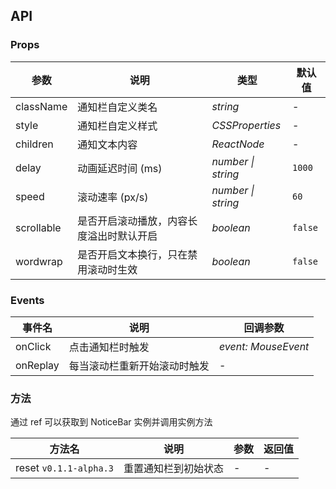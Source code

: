 ## API

### Props

| 参数       | 说明                                     | 类型               | 默认值  |
| ---------- | ---------------------------------------- | ------------------ | ------- |
| className  | 通知栏自定义类名                         | _string_           | -       |
| style      | 通知栏自定义样式                         | _CSSProperties_    | -       |
| children   | 通知文本内容                             | _ReactNode_        | -       |
| delay      | 动画延迟时间 (ms)                        | _number \| string_ | `1000`  |
| speed      | 滚动速率 (px/s)                          | _number \| string_ | `60`    |
| scrollable | 是否开启滚动播放，内容长度溢出时默认开启 | _boolean_          | `false` |
| wordwrap   | 是否开启文本换行，只在禁用滚动时生效     | _boolean_          | `false` |

### Events

| 事件名   | 说明                         | 回调参数            |
| -------- | ---------------------------- | ------------------- |
| onClick  | 点击通知栏时触发             | _event: MouseEvent_ |
| onReplay | 每当滚动栏重新开始滚动时触发 | -                   |

### 方法

通过 ref 可以获取到 NoticeBar 实例并调用实例方法

| 方法名                 | 说明                 | 参数 | 返回值 |
| ---------------------- | -------------------- | ---- | ------ |
| reset `v0.1.1-alpha.3` | 重置通知栏到初始状态 | -    | -      |